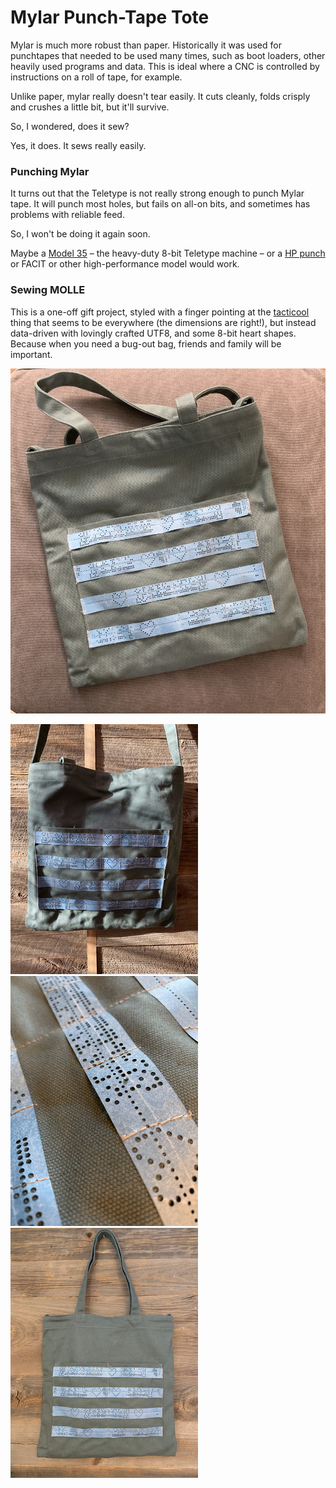 # Mylar Punch-Tape Tote

Mylar is much more robust than paper.  Historically it was used for punchtapes that needed to be used many times, such as boot loaders, other heavily used programs and data.  This is ideal where a CNC is controlled by instructions on a roll of tape, for example.

Unlike paper, mylar really doesn't tear easily.  It cuts cleanly, folds crisply and crushes a little bit, but it'll survive.

So, I wondered, does it sew?

Yes, it does.  It sews really easily.

### Punching Mylar

It turns out that the Teletype is not really strong enough to punch Mylar tape.  It will punch most holes, but fails on all-on bits, and sometimes has problems with reliable feed.

So, I won't be doing it again soon.


Maybe a [Model 35](http://www.navy-radio.com/manuals/tty/35-brochure-1966.pdf) – the heavy-duty 8-bit Teletype machine – or a [HP punch](http://www.hpmuseum.net/display_item.php?hw=282) or FACIT or other high-performance model would work. 

### Sewing MOLLE

This is a one-off gift project, styled with a finger pointing at the [tacticool](https://taskandpurpose.com/theres-something-molle-guide-making-civilian-life-tacticool) thing that seems to be everywhere (the dimensions are right!), but instead data-driven with lovingly crafted UTF8, and some 8-bit heart shapes.  Because when you need a bug-out bag, friends and family will be important.

[![Mylar bag](../pix/mylar03_900.jpg)](../pix/mylar03.jpg)

[![Mylar bag](../pix/mylar01_300.jpg)](../pix/mylar01.jpg)
[![Mylar bag](../pix/mylar02_300.jpg)](../pix/mylar02.jpg)
[![Mylar bag](../pix/mylar04_300.jpg)](../pix/mylar04.jpg)
